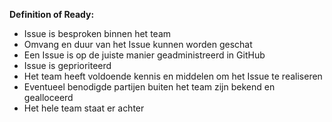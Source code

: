 **Definition of Ready:**

* Issue is besproken binnen het team
* Omvang en duur van het Issue kunnen worden geschat
* Een Issue is op de juiste manier geadministreerd in GitHub
* Issue is geprioriteerd
* Het team heeft voldoende kennis en middelen om het Issue te realiseren
* Eventueel benodigde partijen buiten het team zijn bekend en gealloceerd
* Het hele team staat er achter
